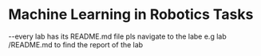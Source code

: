 # Machine Learning in Robotics Tasks
--every lab has its README.md file pls navigate to the labe e.g lab<x> /README.md to find the report of the lab

